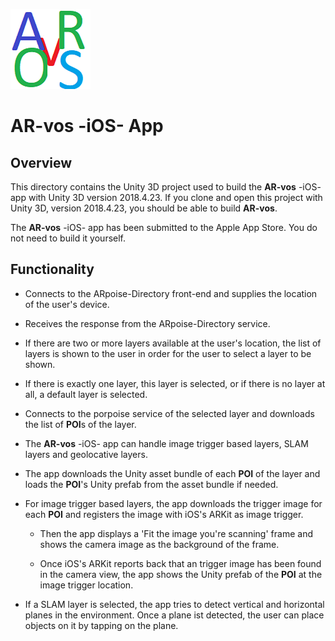 ![ARpoise Logo](/images/arvos_logo_rgb-weiss128.png)
# AR-vos -iOS- App

## Overview
This directory contains the Unity 3D project used to build the **AR-vos** -iOS- app with Unity 3D version 2018.4.23.
If you clone and open this project with Unity 3D, version 2018.4.23, you should be able to build **AR-vos**.

The **AR-vos** -iOS- app has been submitted to the Apple App Store. You do not need to build it yourself.

## Functionality
- Connects to the ARpoise-Directory front-end and supplies the location of the user's device.

- Receives the response from the ARpoise-Directory service.

- If there are two or more layers available at the user's location, the list of layers is shown to the user
  in order for the user to select a layer to be shown.
  
- If there is exactly one layer, this layer is selected, or if there is no layer at all, a default layer is selected.

- Connects to the porpoise service of the selected layer and downloads the list of **POI**s of the layer.

- The **AR-vos** -iOS- app can handle image trigger based layers, SLAM layers and geolocative layers.

- The app downloads the Unity asset bundle of each **POI** of the layer and loads the **POI**'s Unity prefab from the asset bundle if needed.

- For image trigger based layers, the app downloads the trigger image for each **POI** and registers the image with iOS's ARKit as image trigger.

  - Then the app displays a 'Fit the image you're scanning' frame and shows the camera image as the background of the frame.

  - Once iOS's ARKit reports back that an trigger image has been found in the camera view, the app shows the Unity prefab of the **POI** at the image trigger location.

- If a SLAM layer is selected, the app tries to detect vertical and horizontal planes in the environment. Once a plane ist detected, the user can place objects on it by tapping on the plane.
